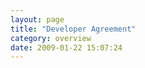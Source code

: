```yaml
---
layout: page
title: "Developer Agreement"
category: overview
date: 2009-01-22 15:07:24
---
```


<script language="javascript">
window.location="https://poynt.net/d/agreement"
</script>
